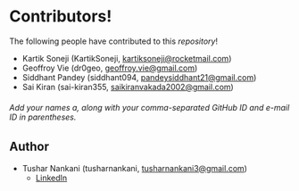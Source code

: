# Contributors!
The following people have contributed to this *repository*!

* Kartik Soneji (KartikSoneji, kartiksoneji@rocketmail.com)
* Geoffroy Vie (dr0geo, geoffroy.vie@gmail.com)
* Siddhant Pandey (siddhant094, pandeysiddhant21@gmail.com)
* Sai Kiran (sai-kiran355, saikiranvakada2002@gmail.com)  

###### Add your names a, along with your comma-separated GitHub ID and e-mail ID in parentheses.

## Author
* Tushar Nankani (tusharnankani, tusharnankani3@gmail.com)
   - [LinkedIn](https://www.linkedin.com/in/tusharnankani)
